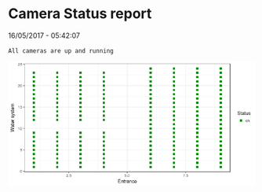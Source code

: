 Camera Status report
================
16/05/2017 - 05:42:07

    All cameras are up and running

![](camreport_files/figure-markdown_github/unnamed-chunk-2-1.png)
